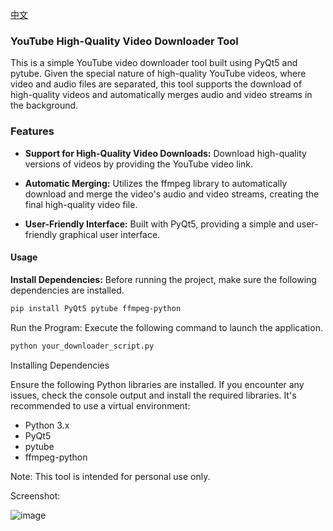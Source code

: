 [中文](https://github.com/Keyle777/YoutubeDownload/blob/main/README-en.md)
### YouTube High-Quality Video Downloader Tool

This is a simple YouTube video downloader tool built using PyQt5 and pytube. Given the special nature of high-quality YouTube videos, where video and audio files are separated, this tool supports the download of high-quality videos and automatically merges audio and video streams in the background.

### Features

- **Support for High-Quality Video Downloads:** Download high-quality versions of videos by providing the YouTube video link.

- **Automatic Merging:** Utilizes the ffmpeg library to automatically download and merge the video's audio and video streams, creating the final high-quality video file.

- **User-Friendly Interface:** Built with PyQt5, providing a simple and user-friendly graphical user interface.

#### Usage

**Install Dependencies:** Before running the project, make sure the following dependencies are installed.

```bash
pip install PyQt5 pytube ffmpeg-python
```

Run the Program: Execute the following command to launch the application.

```bash
python your_downloader_script.py
```

Installing Dependencies

Ensure the following Python libraries are installed. If you encounter any issues, check the console output and install the required libraries. It's recommended to use a virtual environment:

- Python 3.x
- PyQt5
- pytube
- ffmpeg-python

Note: This tool is intended for personal use only.

Screenshot:

![image](https://github.com/Keyle777/YoutubeDownload/assets/90593019/e92ccf49-c602-43bc-a757-e261e078d66b)
